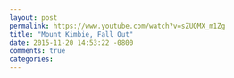 ```yaml
---
layout: post
permalink: https://www.youtube.com/watch?v=sZUQMX_m1Zg
title: "Mount Kimbie, Fall Out"
date: 2015-11-20 14:53:22 -0800
comments: true
categories: 
---
```

